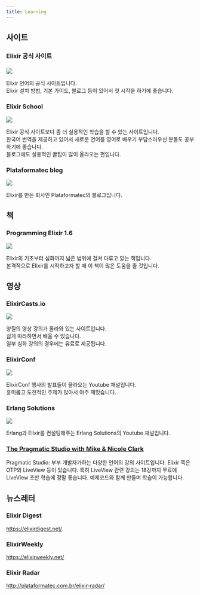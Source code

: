 ```yaml
---
title: Learning
---
```


<serum-toc start="2" end="2"></serum-toc>

## 사이트

### Elixir 공식 사이트

<a href="https://elixir-lang.org/" target="_blank"><img class="learning-img" src="https://elixir-lang.org/images/logo/logo.png"></a>

Elixir 언어의 공식 사이트입니다.  
Elixir 설치 방법, 기본 가이드, 블로그 등이 있어서 첫 시작을 하기에 좋습니다.

### Elixir School

<a href="https://elixirschool.com/ko/" target="_blank"><img class="learning-img" src="https://elixir-lang.org/images/learning/elixir-school.jpg"></a>

Elixir 공식 사이트보다 좀 더 실용적인 학습을 할 수 있는 사이트입니다.  
한국어 번역을 제공하고 있어서 새로운 언어를 영어로 배우기 부담스러우신 분들도 공부하기에 좋습니다.  
블로그에도 실용적인 꿀팁이 많이 올라오는 편입니다.

### Plataformatec blog

<a href="http://blog.plataformatec.com.br/category/english/" target="_blank"><img class="learning-img" src="https://mk0blogplataforxca8d.kinstacdn.com/wp-content/themes/ptec/assets/plataformatec.svg"></a>

Elixir를 만든 회사인 Plataformatec의 블로그입니다.


## 책

### Programming Elixir 1.6

<a href="https://pragprog.com/book/elixir16/programming-elixir-1-6" target="_blank"><img class="learning-img" src="https://elixir-lang.org/images/learning/programming-elixir-1-6.jpg"></a>

Elixir의 기초부터 심화까지 넓은 범위에 걸쳐 다루고 있는 책입니다.  
본격적으로 Elixir를 시작하고자 할 때 이 책이 많은 도움을 줄 것입니다.


## 영상

### ElixirCasts.io

<a href="https://elixircasts.io/" target="_blank"><img class="learning-img" src="https://elixir-lang.org/images/learning/elixircasts.png"></a>

양질의 영상 강의가 올라와 있는 사이트입니다.  
쉽게 따라하면서 배울 수 있습니다.  
일부 심화 강의의 경우에는 유료로 제공됩니다.

### ElixirConf

<a href="https://www.youtube.com/channel/UC0l2QTnO1P2iph-86HHilMQ" target="_blank"><img class="learning-img" src="https://yt3.ggpht.com/a/AGF-l79M-I8Z75wh0e5jaPBOWg4VAR1FM4IVqmUv8A=s288-c-k-c0xffffffff-no-rj-mo"></a>

ElixirConf 행사의 발표들이 올라오는 Youtube 채널입니다.  
흥미롭고 도전적인 주제가 많아서 아주 재밌습니다.

### Erlang Solutions

<a href="https://www.youtube.com/user/ErlangSolutions" target="_blank"><img class="learning-img" src="https://yt3.ggpht.com/a/AGF-l79aIh2WbQLKSJ7s1Frf25YeduQmMsvbVXMYKw=s288-c-k-c0xffffffff-no-rj-mo"></a>

Erlang과 Elixir를 컨설팅해주는 Erlang Solutions의 Youtube 채널입니다.


### <a href="https://pragmaticstudio.com" target="_blank">The Pragmatic Studio with Mike &amp; Nicole Clark</a> 
Pragmatic Studio: 부부 개발자가하는 다양한 언어의 강의 사이트입니다. Elixir 쪽은 OTP와 LiveView 등이 있습니다. 특히 LiveView 관련 강의는 18강까지 무료에 LiveView 초반 학습에 정말 좋습니다. 예제코드와 함께 만들며 학습이 가능합니다.  


## 뉴스레터

### Elixir Digest

https://elixirdigest.net/

### ElixirWeekly

https://elixirweekly.net/

### Elixir Radar

http://plataformatec.com.br/elixir-radar/
